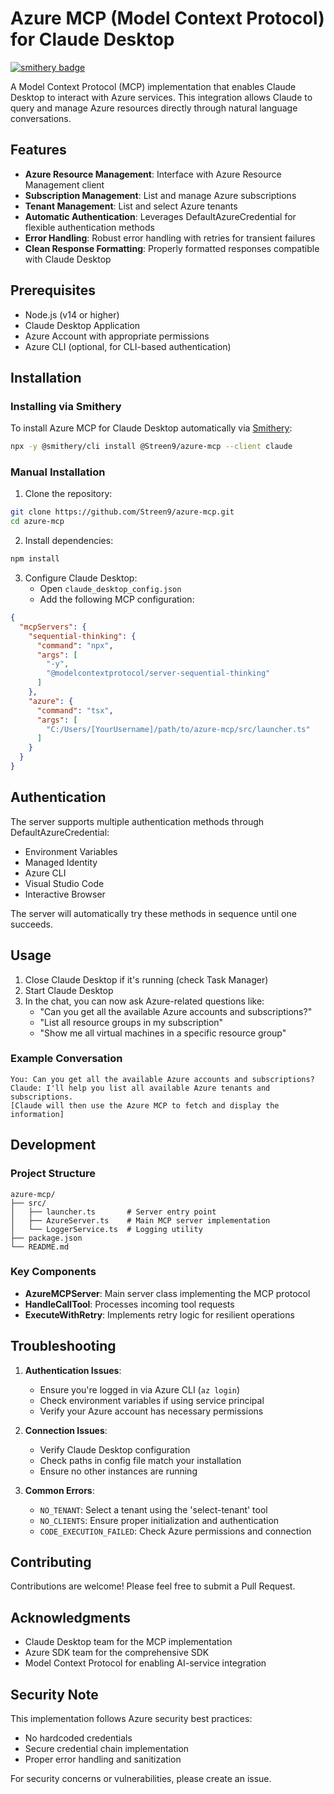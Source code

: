 # Azure MCP (Model Context Protocol) for Claude Desktop

[![smithery badge](https://smithery.ai/badge/@Streen9/azure-mcp)](https://smithery.ai/server/@Streen9/azure-mcp)

A Model Context Protocol (MCP) implementation that enables Claude Desktop to interact with Azure services. This integration allows Claude to query and manage Azure resources directly through natural language conversations.

## Features

- **Azure Resource Management**: Interface with Azure Resource Management client
- **Subscription Management**: List and manage Azure subscriptions
- **Tenant Management**: List and select Azure tenants
- **Automatic Authentication**: Leverages DefaultAzureCredential for flexible authentication methods
- **Error Handling**: Robust error handling with retries for transient failures
- **Clean Response Formatting**: Properly formatted responses compatible with Claude Desktop

## Prerequisites

- Node.js (v14 or higher)
- Claude Desktop Application
- Azure Account with appropriate permissions
- Azure CLI (optional, for CLI-based authentication)

## Installation

### Installing via Smithery

To install Azure MCP for Claude Desktop automatically via [Smithery](https://smithery.ai/server/@Streen9/azure-mcp):

```bash
npx -y @smithery/cli install @Streen9/azure-mcp --client claude
```

### Manual Installation

1. Clone the repository:
```bash
git clone https://github.com/Streen9/azure-mcp.git
cd azure-mcp
```

2. Install dependencies:
```bash
npm install
```

3. Configure Claude Desktop:
   - Open `claude_desktop_config.json`
   - Add the following MCP configuration:
```json
{
  "mcpServers": {
    "sequential-thinking": {
      "command": "npx",
      "args": [
        "-y",
        "@modelcontextprotocol/server-sequential-thinking"
      ]
    },
    "azure": {
      "command": "tsx",
      "args": [
        "C:/Users/[YourUsername]/path/to/azure-mcp/src/launcher.ts"
      ]
    }
  }
}
```

## Authentication

The server supports multiple authentication methods through DefaultAzureCredential:
- Environment Variables
- Managed Identity
- Azure CLI
- Visual Studio Code
- Interactive Browser

The server will automatically try these methods in sequence until one succeeds.

## Usage

1. Close Claude Desktop if it's running (check Task Manager)
2. Start Claude Desktop
3. In the chat, you can now ask Azure-related questions like:
   - "Can you get all the available Azure accounts and subscriptions?"
   - "List all resource groups in my subscription"
   - "Show me all virtual machines in a specific resource group"

### Example Conversation

```
You: Can you get all the available Azure accounts and subscriptions?
Claude: I'll help you list all available Azure tenants and subscriptions.
[Claude will then use the Azure MCP to fetch and display the information]
```

## Development

### Project Structure

```
azure-mcp/
├── src/
│   ├── launcher.ts       # Server entry point
│   ├── AzureServer.ts    # Main MCP server implementation
│   └── LoggerService.ts  # Logging utility
├── package.json
└── README.md
```

### Key Components

- **AzureMCPServer**: Main server class implementing the MCP protocol
- **HandleCallTool**: Processes incoming tool requests
- **ExecuteWithRetry**: Implements retry logic for resilient operations

## Troubleshooting

1. **Authentication Issues**:
   - Ensure you're logged in via Azure CLI (`az login`)
   - Check environment variables if using service principal
   - Verify your Azure account has necessary permissions

2. **Connection Issues**:
   - Verify Claude Desktop configuration
   - Check paths in config file match your installation
   - Ensure no other instances are running

3. **Common Errors**:
   - `NO_TENANT`: Select a tenant using the 'select-tenant' tool
   - `NO_CLIENTS`: Ensure proper initialization and authentication
   - `CODE_EXECUTION_FAILED`: Check Azure permissions and connection

## Contributing

Contributions are welcome! Please feel free to submit a Pull Request.


## Acknowledgments

- Claude Desktop team for the MCP implementation
- Azure SDK team for the comprehensive SDK
- Model Context Protocol for enabling AI-service integration

## Security Note

This implementation follows Azure security best practices:
- No hardcoded credentials
- Secure credential chain implementation
- Proper error handling and sanitization

For security concerns or vulnerabilities, please create an issue.